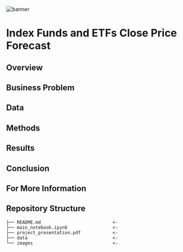 ![banner](./images/stocks_images.jpeg)

# Index Funds and ETFs Close Price Forecast

## Overview

## Business Problem

## Data

## Methods

## Results 

## Conclusion

## For More Information

## Repository Structure
```
├── README.md                           <- 
├── main_notebook.ipynb                 <- 
├── project_presentation.pdf            <- 
├── data                                <- 
└── images                              <- 
```